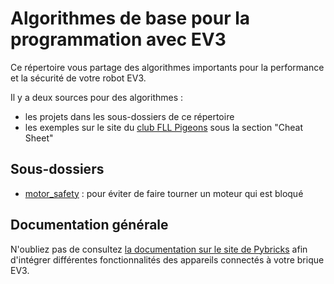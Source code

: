# Algorithmes de base pour la programmation avec EV3

Ce répertoire vous partage des algorithmes importants pour la performance et la sécurité de votre robot EV3.

Il y a deux sources pour des algorithmes :
* les projets dans les sous-dossiers de ce répertoire
* les exemples sur le site du [club FLL Pigeons](https://fll-pigeons.github.io/gamechangers/micropython.html) sous la section "Cheat Sheet"

## Sous-dossiers

* [motor_safety](./motor_safety) : pour éviter de faire tourner un moteur qui est bloqué

## Documentation générale

N'oubliez pas de consultez [la documentation sur le site de Pybricks](https://pybricks.com/ev3-micropython/ev3devices.html#) afin d'intégrer différentes fonctionnalités des appareils connectés à votre brique EV3.
